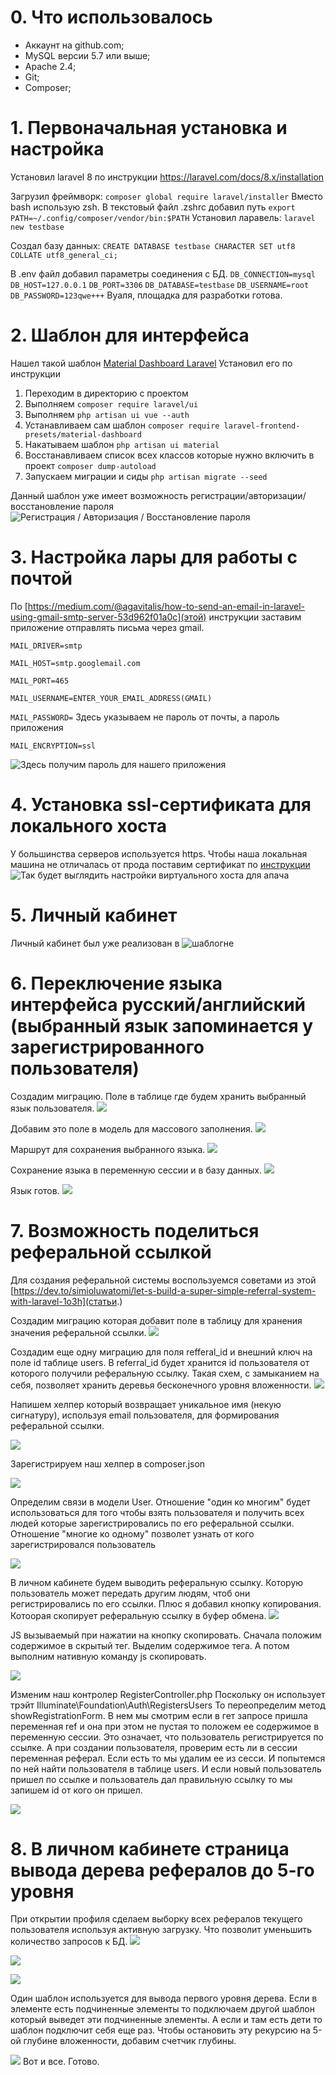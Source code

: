 # 0. Что использовалось
* Аккаунт на github.com;
* MySQL версии 5.7 или выше;
* Apache 2.4;
* Git;
* Composer;

# 1. Первоначальная установка и настройка
Установил laravel 8 по инструкции
https://laravel.com/docs/8.x/installation

Загрузил фреймворк:
`composer global require laravel/installer`
Вместо bash использую zsh. В текстовый файл .zshrc добавил путь
`export PATH=~/.config/composer/vendor/bin:$PATH`
Установил ларавель:
`laravel new testbase`

Создал базу данных:
`CREATE DATABASE testbase CHARACTER SET utf8 COLLATE utf8_general_ci;`

В .env файл добавил параметры соединения с БД.
`DB_CONNECTION=mysql`
`DB_HOST=127.0.0.1`
`DB_PORT=3306`
`DB_DATABASE=testbase`
`DB_USERNAME=root`
`DB_PASSWORD=123qwe+++`
Вуаля, площадка для разработки готова.

# 2. Шаблон для интерфейса
Нашел такой шаблон [Material Dashboard Laravel](https://material-dashboard-laravel.creative-tim.com/docs/getting-started/laravel-setup.html?_ga=2.61746732.1802414693.1603789826-2091948728.1603789826)
Установил его по инструкции
1. Переходим в директорию с проектом
2. Выполняем `composer require laravel/ui`
3. Выполняем `php artisan ui vue --auth`
4. Устанавливаем сам шаблон `composer require laravel-frontend-presets/material-dashboard`
5. Накатываем шаблон `php artisan ui material`
6. Восстанавливаем список всех классов которые нужно включить в проект `composer dump-autoload`
7. Запускаем миграции и сиды `php artisan migrate --seed`

Данный шаблон уже имеет возможность регистрации/авторизации/восстановление пароля
![Регистрация / Авторизация / Восстановление пароля](http://remondom.ru/testbase/00_reg_aut_forget.png)

# 3. Настройка лары для работы с почтой
По [https://medium.com/@agavitalis/how-to-send-an-email-in-laravel-using-gmail-smtp-server-53d962f01a0c](этой) инструкции заставим приложение отправлять письма через gmail.

`MAIL_DRIVER=smtp`

`MAIL_HOST=smtp.googlemail.com`

`MAIL_PORT=465`

`MAIL_USERNAME=ENTER_YOUR_EMAIL_ADDRESS(GMAIL)`

`MAIL_PASSWORD=` Здесь указываем не пароль от почты, а пароль приложения

`MAIL_ENCRYPTION=ssl`

![Здесь получим пароль для нашего приложения](http://remondom.ru/testbase/01_password.png)

# 4. Установка ssl-сертификата для локального хоста
У большинства серверов используется https. Чтобы наша локальная машина не отличалась от прода поставим сертификат по [инструкции](https://stackoverflow.com/questions/25946170/how-can-i-install-ssl-on-localhost-in-ubuntu)
![Так будет выглядить настройки виртуального хоста для апача](http://remondom.ru/testbase/08_ssl_apache.png)

# 5. Личный кабинет
Личный кабинет был уже реализован в ![шаблогне](http://remondom.ru/testbase/02_room.jpg)

# 6. Переключение языка интерфейса русский/английский (выбранный язык запоминается у зарегистрированного пользователя)

Создадим миграцию. Поле в таблице где будем хранить выбранный язык пользователя.
![](http://remondom.ru/testbase/03_migration_language.png)

Добавим это поле в модель для массового заполнения.
![](http://remondom.ru/testbase/04_fillable.jpg)

Маршрут для сохранения выбранного языка.
![](http://remondom.ru/testbase/05_route_language.jpg)

Сохранение языка в переменную сессии и в базу данных.
![](http://remondom.ru/testbase/06_save_language_session_db.jpg)

Язык готов.
![](http://remondom.ru/testbase/07_language_done.jpg)

# 7. Возможность поделиться реферальной ссылкой
Для создания реферальной системы воспользуемся советами из этой [https://dev.to/simioluwatomi/let-s-build-a-super-simple-referral-system-with-laravel-1o3h](статьи.)

Создадим миграцию которая добавит поле в таблицу для хранения значения реферальной ссылки.
![](http://remondom.ru/testbase/09_unique%20referal.png)

Создадим еще одну миграцию для поля refferal_id и внешний ключ на поле id таблице users. В referral_id будет хранится id пользователя от которого получили реферальную ссылку. Такая схем, с замыканием на себя, позволяет хранить деревья бесконечного уровня вложенности.
![](http://remondom.ru/testbase/10_referral_id.png)

Напишем хелпер который возвращает уникальное имя (некую сигнатуру), используя email пользователя, для формирования реферальной ссылки.

![](http://remondom.ru/testbase/11_helper_get_sign_refferal.png)

Зарегистрируем наш хелпер в composer.json

![](http://remondom.ru/testbase/12_composer_json.png)

Определим связи в модели User. Отношение "один ко многим" будет использоваться для того чтобы взять пользователя и получить всех людей которые зарегистрировались по его реферальной ссылки. Отношение "многие ко одному" позволет узнать от кого зарегистрировался пользователь

![](http://remondom.ru/testbase/13_belongth_many.png)

В личном кабинете будем выводить реферальную ссылку. Которую пользователь может передать другим людям, чтоб они регистрировались по его ссылки. Плюс я добавил кнопку копирования. Котоорая скопирует реферальную ссылку в буфер обмена.
![](http://remondom.ru/testbase/14_room_link_button.png)

JS вызываемый при нажатии на кнопку скопировать. Сначала положим содержимое в скрытый тег. Выделим содержимое тега. А потом выполним нативную команду js скопировать.

![](http://remondom.ru/testbase/15_button_js.png)

Изменим наш контролер RegisterController.php
Поскольку он использует трэйт Illuminate\Foundation\Auth\RegistersUsers То переопределим метод showRegistrationForm. В нем мы смотрим если в гет запросе пришла переменная ref и она при этом не пустая то положем ее содержимое в переменную сессии. Это означает, что пользователь регистрируется по ссылке.
А при создании пользователя, проверим есть ли в сессии переменная реферал. Если есть то мы удалим ее из сесси. И попытемся по ней найти пользователя в таблице users. И если новый пользователь пришел по ссылке и пользователь дал правильную ссылку то мы запишем id от кого он пришел.

![](http://remondom.ru/testbase/16_trait.png)

# 8. В личном кабинете страница вывода дерева рефералов до 5-го уровня

При открытии профиля сделаем выборку всех рефералов текущего пользователя используя активную загрузку. Что позволит уменьшить количество запросов к БД.
![](http://remondom.ru/testbase/17_activerecord.png)

![](http://remondom.ru/testbase/18_basepattern.png)

![](http://remondom.ru/testbase/19_childpattern.png)

Один шаблон используется для вывода первого уровня дерева. Если в элементе есть подчиненные элементы то подключаем другой шаблон который выведет эти подчиненные элементы. А если и там есть дети то шаблон подключит себя еще раз. Чтобы остановить эту рекурсию на 5-ой глубине вложенности, добавим счетчик глубины.

![](http://remondom.ru/testbase/20_done.png)
Вот и все. Готово.
